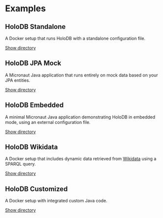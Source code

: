 # Examples

## HoloDB Standalone

A Docker setup that runs HoloDB with a standalone configuration file.

[Show directory](holodb-standalone)

## HoloDB JPA Mock

A Micronaut Java application that runs entirely on mock data based on your JPA entities.

[Show directory](holodb-jpa)

## HoloDB Embedded

A minimal Micronaut Java application demonstrating HoloDB in embedded mode, using an external configuration file.

[Show directory](holodb-embedded)

## HoloDB Wikidata

A Docker setup that includes dynamic data retrieved from [Wikidata](https://www.wikidata.org) using a SPARQL query.

[Show directory](holodb-wikidata)

## HoloDB Customized

A Docker setup with integrated custom Java code.

[Show directory](holodb-customized)

